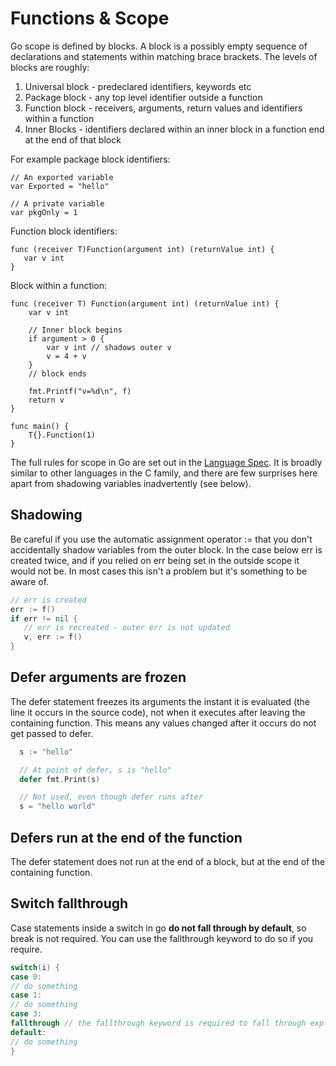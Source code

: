# Functions & Scope

Go scope is defined by blocks. A block is a possibly empty sequence of declarations and statements within matching brace brackets. The levels of blocks are roughly:

1. Universal block - predeclared identifiers, keywords etc
2. Package block - any top level identifier outside a function
3. Function block - receivers, arguments, return values and identifiers within a function
4. Inner Blocks - identifiers declared within an inner block in a function end at the end of that block

For example package block identifiers:

```
// An exported variable
var Exported = "hello"

// A private variable
var pkgOnly = 1
```

Function block identifiers:

```
func (receiver T)Function(argument int) (returnValue int) {
   var v int
}
```

Block within a function:

```
func (receiver T) Function(argument int) (returnValue int) {
    var v int

    // Inner block begins
    if argument > 0 {
        var v int // shadows outer v
        v = 4 + v
    } 
    // block ends 

    fmt.Printf("v=%d\n", f)
    return v
}

func main() {
    T{}.Function(1)
}
```

The full rules for scope in Go are set out in the [Language Spec](https://golang.org/ref/spec#Declarations_and_scope). It is broadly similar to other languages in the C family, and there are few surprises here apart from shadowing variables inadvertently \(see below\). 

## Shadowing

Be careful if you use the automatic assignment operator := that you don't accidentally shadow variables from the outer block. In the case below err is created twice, and if you relied on err being set in the outside scope it would not be. In most cases this isn't a problem but it's something to be aware of.

```go
// err is created
err := f()
if err != nil {
   // err is recreated - outer err is not updated
   v, err := f()
}
```

## Defer arguments are frozen

The defer statement freezes its arguments the instant it is evaluated \(the line it occurs in the source code\), not when it executes after leaving the containing function. This means any values changed after it occurs do not get passed to defer.

```go
  s := "hello"

  // At point of defer, s is "hello"
  defer fmt.Print(s)

  // Not used, even though defer runs after
  s = "hello world"
```

## Defers run at the end of the function

The defer statement does not run at the end of a block, but at the end of the containing function.

## Switch fallthrough

Case statements inside a switch in go **do not fall through by default**, so break is not required. You can use the fallthrough keyword to do so if you require.

```go
switch(i) {
case 0:
// do something
case 1:
// do something
case 3:
fallthrough // the fallthrough keyword is required to fall through explicitly
default:
// do something
}
```

## 



